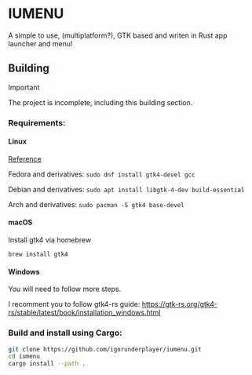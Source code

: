 # IUMENU

A simple to use, (multiplatform?), GTK based and writen in Rust app launcher and menu!


## Building

> [!IMPORTANT]
> The project is incomplete, including this building section.


### Requirements:

#### Linux

[Reference](https://gtk-rs.org/gtk4-rs/stable/latest/book/installation_linux.html)

Fedora and derivatives:
`sudo dnf install gtk4-devel gcc`

Debian and derivatives:
`sudo apt install libgtk-4-dev build-essential`

Arch and derivatives:
`sudo pacman -S gtk4 base-devel`


#### macOS

Install gtk4 via homebrew

`brew install gtk4`


#### Windows

You will need to follow more steps.

I recomment you to follow gtk4-rs guide:
https://gtk-rs.org/gtk4-rs/stable/latest/book/installation_windows.html


### Build and install using Cargo:
```sh
git clone https://github.com/igorunderplayer/iumenu.git
cd iumenu
cargo install --path .
```
